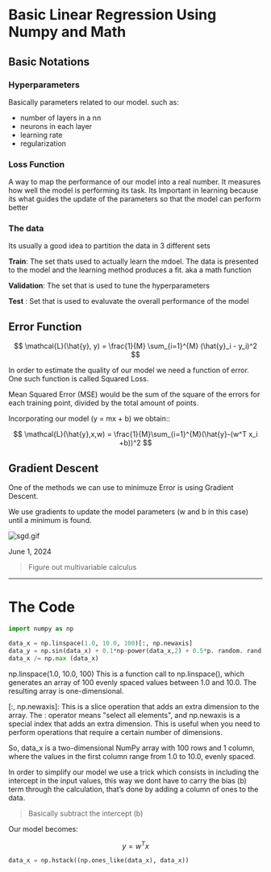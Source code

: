 # Basic Linear Regression Using Numpy and Math
## Basic Notations

### Hyperparameters

Basically parameters related to our model.
such as:

- number of layers in a nn
- neurons in each layer
- learning rate
- regularization

### Loss Function

A way to map the performance of our model into a real number. It measures how well the model is performing its task.
Its Important in learning because its what guides the update of the parameters so that the model can perform better

### The data

Its usually a good idea to partition the data in 3 different sets

**Train**: The set thats used to actually learn the mdoel. The data is presented to the model and the learning method produces a fit. aka a math function

**Validation**: The set that is used to tune the hyperparameters

**Test** : Set that is used to evaluvate the overall performance of the model

## Error Function

$$
\mathcal{L}(\hat{y}, y) = \frac{1}{M} \sum_{i=1}^{M} (\hat{y}_i - y_i)^2
$$

In order to estimate the quality of our model we need a function of error. One such function is called Squared Loss.

Mean Squared Error (MSE) would be the sum of the square of the errors for each training point, divided by the total amount of points.

Incorporating our model (y = mx + b) we obtain::

$$
\mathcal{L}(\hat{y},x,w) = \frac{1}{M}\sum_{i=1}^{M}(\hat{y}-(w^T x_i +b))^2
$$

## Gradient Descent

One of the methods we can use to minimuze Error is using Gradient Descent. 

We use gradients to update the model parameters (w and b in this case) until a minimum is found.

![sgd.gif](https://prod-files-secure.s3.us-west-2.amazonaws.com/b2d0552a-437e-4bb3-8904-b3b588bb0ac2/20c13d71-fc13-4187-9f57-10e9475969f9/sgd.gif)

June 1, 2024 

> Figure out multivariable calculus
> 

---

# The Code

```python
import numpy as np

data_x = np.linspace(1.0, 10.0, 100)[:, np.newaxis]
data_y = np.sin(data_x) + 0.1*np-power(data_x,2) + 0.5*p. random. rand (100,1) 
data_x /= np.max (data_x)
```

np.linspace(1.0, 10.0, 100) This is a function call to np.linspace(), which generates an array of 100 evenly spaced values between 1.0 and 10.0. The resulting array is one-dimensional.

[:, np.newaxis]: This is a slice operation that adds an extra dimension to the array. The : operator means "select all elements", and np.newaxis is a special index that adds an extra dimension. This is useful when you need to perform operations that require a certain number of dimensions.

So, data_x is a two-dimensional NumPy array with 100 rows and 1 column, where the values in the first column range from 1.0 to 10.0, evenly spaced.



In order to simplify our model we use a trick which consists in including the intercept in the input values, this way we dont have to carry the bias (b) term through the calculation, that’s done by adding a column of ones to the data.

> Basically subtract the intercept (b)
> 

Our model becomes:

$$
y = w^Tx
$$

```python
data_x = np.hstack((np.ones_like(data_x), data_x))
```
